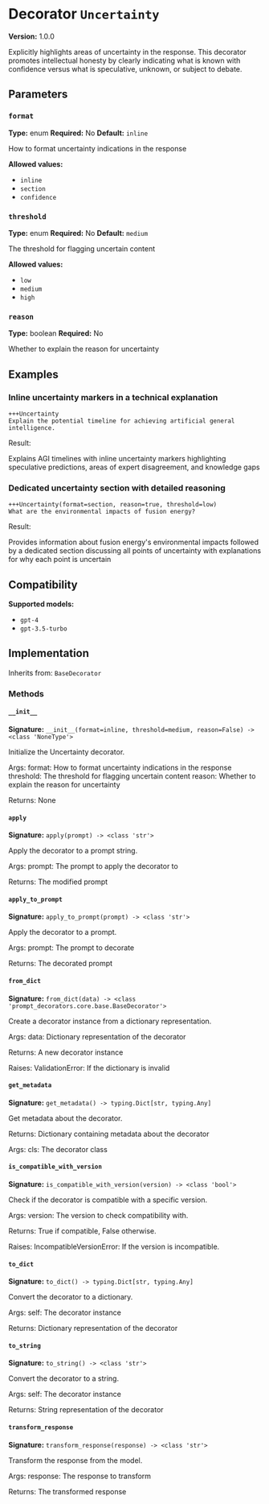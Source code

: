 # Decorator `Uncertainty`

**Version:** 1.0.0

Explicitly highlights areas of uncertainty in the response. This decorator promotes intellectual honesty by clearly indicating what is known with confidence versus what is speculative, unknown, or subject to debate.

## Parameters

### `format`

**Type:** enum
**Required:** No
**Default:** `inline`

How to format uncertainty indications in the response

**Allowed values:**

- `inline`
- `section`
- `confidence`

### `threshold`

**Type:** enum
**Required:** No
**Default:** `medium`

The threshold for flagging uncertain content

**Allowed values:**

- `low`
- `medium`
- `high`

### `reason`

**Type:** boolean
**Required:** No

Whether to explain the reason for uncertainty

## Examples

### Inline uncertainty markers in a technical explanation

```
+++Uncertainty
Explain the potential timeline for achieving artificial general intelligence.
```

Result:

Explains AGI timelines with inline uncertainty markers highlighting speculative predictions, areas of expert disagreement, and knowledge gaps

### Dedicated uncertainty section with detailed reasoning

```
+++Uncertainty(format=section, reason=true, threshold=low)
What are the environmental impacts of fusion energy?
```

Result:

Provides information about fusion energy's environmental impacts followed by a dedicated section discussing all points of uncertainty with explanations for why each point is uncertain

## Compatibility

**Supported models:**

- `gpt-4`
- `gpt-3.5-turbo`

## Implementation

Inherits from: `BaseDecorator`

### Methods

#### `__init__`

**Signature:** `__init__(format=inline, threshold=medium, reason=False) -> <class 'NoneType'>`

Initialize the Uncertainty decorator.

Args:
    format: How to format uncertainty indications in the response
    threshold: The threshold for flagging uncertain content
    reason: Whether to explain the reason for uncertainty


Returns:
    None

#### `apply`

**Signature:** `apply(prompt) -> <class 'str'>`

Apply the decorator to a prompt string.

Args:
    prompt: The prompt to apply the decorator to


Returns:
    The modified prompt

#### `apply_to_prompt`

**Signature:** `apply_to_prompt(prompt) -> <class 'str'>`

Apply the decorator to a prompt.

Args:
    prompt: The prompt to decorate

Returns:
    The decorated prompt

#### `from_dict`

**Signature:** `from_dict(data) -> <class 'prompt_decorators.core.base.BaseDecorator'>`

Create a decorator instance from a dictionary representation.

Args:
    data: Dictionary representation of the decorator

Returns:
    A new decorator instance

Raises:
    ValidationError: If the dictionary is invalid

#### `get_metadata`

**Signature:** `get_metadata() -> typing.Dict[str, typing.Any]`

Get metadata about the decorator.

Returns:
    Dictionary containing metadata about the decorator


Args:
    cls: The decorator class

#### `is_compatible_with_version`

**Signature:** `is_compatible_with_version(version) -> <class 'bool'>`

Check if the decorator is compatible with a specific version.

Args:
    version: The version to check compatibility with.


Returns:
    True if compatible, False otherwise.


Raises:
    IncompatibleVersionError: If the version is incompatible.

#### `to_dict`

**Signature:** `to_dict() -> typing.Dict[str, typing.Any]`

Convert the decorator to a dictionary.

Args:
    self: The decorator instance

Returns:
    Dictionary representation of the decorator

#### `to_string`

**Signature:** `to_string() -> <class 'str'>`

Convert the decorator to a string.

Args:
    self: The decorator instance

Returns:
    String representation of the decorator

#### `transform_response`

**Signature:** `transform_response(response) -> <class 'str'>`

Transform the response from the model.

Args:
    response: The response to transform

Returns:
    The transformed response
